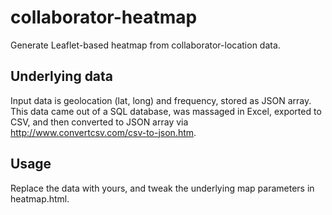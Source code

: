 # collaborator-heatmap
Generate Leaflet-based heatmap from collaborator-location data.

## Underlying data
Input data is geolocation (lat, long) and frequency, stored as JSON array. This data came out of a SQL database, was massaged in Excel,
exported to CSV, and then converted to JSON array via http://www.convertcsv.com/csv-to-json.htm.

## Usage
Replace the data with yours, and tweak the underlying map parameters in heatmap.html.
